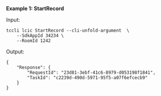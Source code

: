 **Example 1: StartRecord**



Input: 

```
tccli lcic StartRecord --cli-unfold-argument  \
    --SdkAppId 34234 \
    --RoomId 1242
```

Output: 
```
{
    "Response": {
        "RequestId": "23d81-3ebf-41c6-8979-d053198f1841",
        "TaskId": "c2239d-490d-5971-95f5-a07f6efcecb9"
    }
}
```

